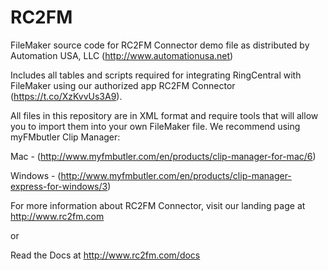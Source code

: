 # RC2FM
FileMaker source code for RC2FM Connector demo file as distributed by Automation USA, LLC (http://www.automationusa.net)

Includes all tables and scripts required for integrating RingCentral with FileMaker using our authorized app RC2FM Connector (https://t.co/XzKvvUs3A9).

All files in this repository are in XML format and require tools that will allow you to import them into your own FileMaker file. We recommend using myFMbutler Clip Manager:

Mac - (http://www.myfmbutler.com/en/products/clip-manager-for-mac/6) 

Windows - (http://www.myfmbutler.com/en/products/clip-manager-express-for-windows/3)

For more information about RC2FM Connector, visit our landing page at http://www.rc2fm.com 

or

Read the Docs at http://www.rc2fm.com/docs
